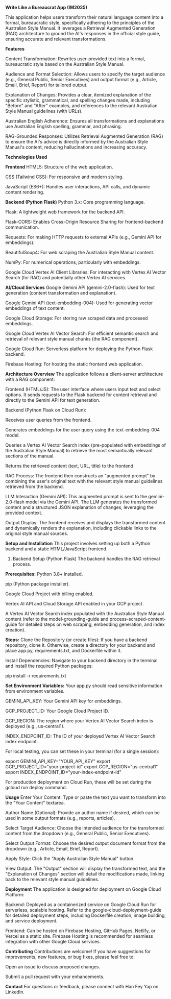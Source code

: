 **Write Like a Bureaucrat App (IM2025)**

This application helps users transform their natural language content into a formal, bureaucratic style, specifically adhering to the principles of the Australian Style Manual. It leverages a Retrieval Augmented Generation (RAG) architecture to ground the AI's responses in the official style guide, ensuring accurate and relevant transformations.


**Features**

Content Transformation: Rewrites user-provided text into a formal, bureaucratic style based on the Australian Style Manual.

Audience and Format Selection: Allows users to specify the target audience (e.g., General Public, Senior Executives) and output format (e.g., Article, Email, Brief, Report) for tailored output.

Explanation of Changes: Provides a clear, itemized explanation of the specific stylistic, grammatical, and spelling changes made, including "Before" and "After" examples, and references to the relevant Australian Style Manual guidelines (with URLs).

Australian English Adherence: Ensures all transformations and explanations use Australian English spelling, grammar, and phrasing.

RAG-Grounded Responses: Utilizes Retrieval Augmented Generation (RAG) to ensure the AI's advice is directly informed by the Australian Style Manual's content, reducing hallucinations and increasing accuracy.

**Technologies Used**

**Frontend**
HTML5: Structure of the web application.

CSS (Tailwind CSS): For responsive and modern styling.

JavaScript (ES6+): Handles user interactions, API calls, and dynamic content rendering.

**Backend (Python Flask)**
Python 3.x: Core programming language.

Flask: A lightweight web framework for the backend API.

Flask-CORS: Enables Cross-Origin Resource Sharing for frontend-backend communication.

Requests: For making HTTP requests to external APIs (e.g., Gemini API for embeddings).

BeautifulSoup4: For web scraping the Australian Style Manual content.

NumPy: For numerical operations, particularly with embeddings.

Google Cloud Vertex AI Client Libraries: For interacting with Vertex AI Vector Search (for RAG) and potentially other Vertex AI services.

**AI/Cloud Services**
Google Gemini API (gemini-2.0-flash): Used for text generation (content transformation and explanation).

Google Gemini API (text-embedding-004): Used for generating vector embeddings of text content.

Google Cloud Storage: For storing raw scraped data and processed embeddings.

Google Cloud Vertex AI Vector Search: For efficient semantic search and retrieval of relevant style manual chunks (the RAG component).

Google Cloud Run: Serverless platform for deploying the Python Flask backend.

Firebase Hosting: For hosting the static frontend web application.

**Architecture Overview**
The application follows a client-server architecture with a RAG component:

Frontend (HTML/JS): The user interface where users input text and select options. It sends requests to the Flask backend for content retrieval and directly to the Gemini API for text generation.

Backend (Python Flask on Cloud Run):

Receives user queries from the frontend.

Generates embeddings for the user query using the text-embedding-004 model.

Queries a Vertex AI Vector Search index (pre-populated with embeddings of the Australian Style Manual) to retrieve the most semantically relevant sections of the manual.

Returns the retrieved content (text, URL, title) to the frontend.

RAG Process: The frontend then constructs an "augmented prompt" by combining the user's original text with the relevant style manual guidelines retrieved from the backend.

LLM Interaction (Gemini API): This augmented prompt is sent to the gemini-2.0-flash model via the Gemini API. The LLM generates the transformed content and a structured JSON explanation of changes, leveraging the provided context.

Output Display: The frontend receives and displays the transformed content and dynamically renders the explanation, including clickable links to the original style manual sources.

**Setup and Installation**
This project involves setting up both a Python backend and a static HTML/JavaScript frontend.

1. Backend Setup (Python Flask)
The backend handles the RAG retrieval process.

**Prerequisites:**
Python 3.8+ installed.

pip (Python package installer).

Google Cloud Project with billing enabled.

Vertex AI API and Cloud Storage API enabled in your GCP project.

A Vertex AI Vector Search index populated with the Australian Style Manual content (refer to the model-grounding-guide and process-scraped-content-guide for detailed steps on web scraping, embedding generation, and index creation).

**Steps:**
Clone the Repository (or create files):
If you have a backend repository, clone it. Otherwise, create a directory for your backend and place app.py, requirements.txt, and Dockerfile within it.

Install Dependencies:
Navigate to your backend directory in the terminal and install the required Python packages:

pip install -r requirements.txt

**Set Environment Variables:**
Your app.py should read sensitive information from environment variables.

GEMINI_API_KEY: Your Gemini API key for embeddings.

GCP_PROJECT_ID: Your Google Cloud Project ID.

GCP_REGION: The region where your Vertex AI Vector Search index is deployed (e.g., us-central1).

INDEX_ENDPOINT_ID: The ID of your deployed Vertex AI Vector Search index endpoint.

For local testing, you can set these in your terminal (for a single session):

export GEMINI_API_KEY="YOUR_API_KEY"
export GCP_PROJECT_ID="your-project-id"
export GCP_REGION="us-central1"
export INDEX_ENDPOINT_ID="your-index-endpoint-id"

For production deployment on Cloud Run, these will be set during the gcloud run deploy command.

**Usage**
Enter Your Content: Type or paste the text you want to transform into the "Your Content" textarea.

Author Name (Optional): Provide an author name if desired, which can be used in some output formats (e.g., reports, articles).

Select Target Audience: Choose the intended audience for the transformed content from the dropdown (e.g., General Public, Senior Executives).

Select Output Format: Choose the desired output document format from the dropdown (e.g., Article, Email, Brief, Report).

Apply Style: Click the "Apply Australian Style Manual" button.

View Output: The "Output" section will display the transformed text, and the "Explanation of Changes" section will detail the modifications made, linking back to the relevant style manual guidelines.

**Deployment**
The application is designed for deployment on Google Cloud Platform:

Backend: Deployed as a containerized service on Google Cloud Run for serverless, scalable hosting. Refer to the google-cloud-deployment-guide for detailed deployment steps, including Dockerfile creation, image building, and service deployment.

Frontend: Can be hosted on Firebase Hosting, GitHub Pages, Netlify, or Vercel as a static site. Firebase Hosting is recommended for seamless integration with other Google Cloud services.

**Contributing**
Contributions are welcome! If you have suggestions for improvements, new features, or bug fixes, please feel free to:

Open an issue to discuss proposed changes.

Submit a pull request with your enhancements.

**Contact**
For questions or feedback, please connect with Han Fey Yap on LinkedIn.
